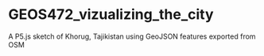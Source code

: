 # GEOS472_vizualizing_the_city
A P5.js sketch of Khorug, Tajikistan using GeoJSON features exported from OSM
